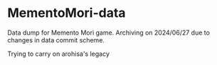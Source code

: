 # MementoMori-data

Data dump for Memento Mori game. 
Archiving on 2024/06/27 due to changes in data commit scheme.

Trying to carry on arohisa's legacy

